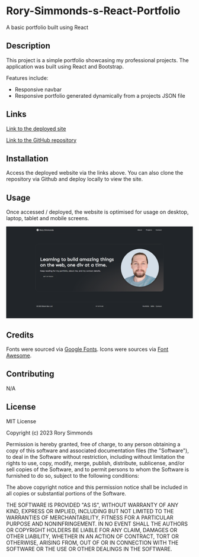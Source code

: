 # Rory-Simmonds-s-React-Portfolio

A basic portfolio built using React

## Description

This project is a simple portfolio showcasing my professional projects. The application was built using React and Bootstrap.

Features include:
* Responsive navbar
* Responsive portfolio generated dynamically from a projects JSON file

## Links

[Link to the deployed site](https://uberponky.github.io/Rory-Simmonds-React-Portfolio/)

[Link to the GitHub repository](https://github.com/uberponky/Rory-Simmonds-React-Portfolio)

## Installation

Access the deployed website via the links above. You can also clone the repository via Github and deploy locally to view the site.

## Usage

Once accessed / deployed, the website is optimised for usage on desktop, laptop, tablet and mobile screens.

![site preview](./rory-react-portfolio-preview.png)

## Credits

Fonts were sourced via [Google Fonts](https://fonts.google.com/).
Icons were sources via [Font Awesome](https://fontawesome.com/).

## Contributing

N/A

## License

MIT License

Copyright (c) 2023 Rory Simmonds

Permission is hereby granted, free of charge, to any person obtaining a copy
of this software and associated documentation files (the "Software"), to deal
in the Software without restriction, including without limitation the rights
to use, copy, modify, merge, publish, distribute, sublicense, and/or sell
copies of the Software, and to permit persons to whom the Software is
furnished to do so, subject to the following conditions:

The above copyright notice and this permission notice shall be included in all
copies or substantial portions of the Software.

THE SOFTWARE IS PROVIDED "AS IS", WITHOUT WARRANTY OF ANY KIND, EXPRESS OR
IMPLIED, INCLUDING BUT NOT LIMITED TO THE WARRANTIES OF MERCHANTABILITY,
FITNESS FOR A PARTICULAR PURPOSE AND NONINFRINGEMENT. IN NO EVENT SHALL THE
AUTHORS OR COPYRIGHT HOLDERS BE LIABLE FOR ANY CLAIM, DAMAGES OR OTHER
LIABILITY, WHETHER IN AN ACTION OF CONTRACT, TORT OR OTHERWISE, ARISING FROM,
OUT OF OR IN CONNECTION WITH THE SOFTWARE OR THE USE OR OTHER DEALINGS IN THE
SOFTWARE.
